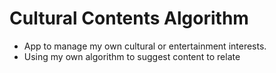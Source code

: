 # Cultural Contents Algorithm


- App to manage my own cultural or entertainment interests.
- Using my own algorithm to suggest content to relate
